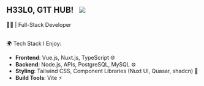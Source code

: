## H33L0, G1T HUB!  &nbsp; ![](https://visitor-badge.glitch.me/badge?page_id=kopkaa.kopkaa&style=flat-square&color=0088cc)

👨‍💻 | Full-Stack Developer<br><br>

🌍 Tech Stack I Enjoy:

- **Frontend**: Vue.js, Nuxt.js, TypeScript 🌐
- **Backend**: Node.js, APIs, PostgreSQL, MySQL ⚙️
- **Styling**: Tailwind CSS, Component Libraries (Nuxt UI, Quasar, shadcn) 🎨
- **Build Tools**: Vite ⚡

